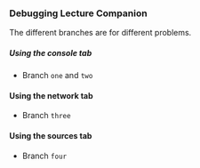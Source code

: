 ### Debugging Lecture Companion

The different branches are for different problems.

##### Using the console tab
* Branch `one` and `two`

#### Using the network tab
* Branch `three`

#### Using the sources tab
* Branch `four`
